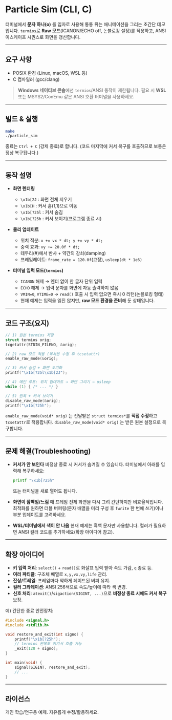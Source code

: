 # Particle Sim (CLI, C)

터미널에서 **문자 하나(o)** 를 입자로 사용해 통통 튀는 애니메이션을 그리는 초간단 데모입니다.
`termios`로 **Raw 모드**(ICANON/ECHO off, 논블로킹 설정)를 적용하고, ANSI 이스케이프 시퀀스로 화면을 갱신합니다.

---

## 요구 사항

* POSIX 환경 (Linux, macOS, WSL 등)
* C 컴파일러 (gcc/clang)

> **Windows 네이티브 콘솔**에선 `termios`/ANSI 동작이 제한됩니다. 필요 시 **WSL** 또는 MSYS2/ConEmu 같은 ANSI 호환 터미널을 사용하세요.

---

## 빌드 & 실행

```bash
make
./particle_sim
```

종료는 `Ctrl + C` (강제 종료)로 합니다.
(코드 마지막에 커서 복구를 호출하므로 보통은 정상 복구됩니다.)

---

## 동작 설명

* **화면 렌더링**

  * `\x1b[2J` : 화면 전체 지우기
  * `\x1b[H`  : 커서 홈(1,1)으로 이동
  * `\x1b[?25l` : 커서 숨김
  * `\x1b[?25h` : 커서 보이기(프로그램 종료 시)

* **물리 업데이트**

  * 위치 적분: `x += vx * dt; y += vy * dt;`
  * 중력 효과: `vy += 20.0f * dt;`
  * 테두리(#)에서 반사 + 약간의 감쇠(damping)
  * 프레임레이트: `frame_rate = 120.0f`(고정), `usleep(dt * 1e6)`

* **터미널 입력 모드(`termios`)**

  * `ICANON` 해제 → 엔터 없이 한 글자 단위 입력
  * `ECHO` 해제 → 입력 문자를 화면에 자동 출력하지 않음
  * `VMIN=0`, `VTIME=0` → `read()` 호출 시 입력 없으면 즉시 0 리턴(논블로킹 형태)
  * 현재 예제는 입력을 읽진 않지만, **raw 모드 환경을 준비**해 둔 상태입니다.

---

## 코드 구조(요지)

```c
// 1) 원본 termios 저장
struct termios orig;
tcgetattr(STDIN_FILENO, &orig);

// 2) raw 모드 적용 (복사본 수정 후 tcsetattr)
enable_raw_mode(&orig);

// 3) 커서 숨김 + 화면 초기화
printf("\x1b[?25l\x1b[2J");

// 4) 메인 루프: 위치 업데이트 → 화면 그리기 → usleep
while (1) { /* ... */ }

// 5) 원복 + 커서 보이기
disable_raw_mode(&orig);
printf("\x1b[?25h");
```

`enable_raw_mode(void* orig)` 는 전달받은 `struct termios*`를 **직접 수정**하고 `tcsetattr`로 적용합니다.
`disable_raw_mode(void* orig)` 는 받은 원본 설정으로 복구합니다.

---

## 문제 해결(Troubleshooting)

* **커서가 안 보인다**
  비정상 종료 시 커서가 숨겨질 수 있습니다. 터미널에서 아래를 입력해 복구하세요:

  ```bash
  printf "\x1b[?25h"
  ```

  또는 터미널을 새로 열어도 됩니다.

* **화면이 깜빡임/느림**
  매 프레임 전체 화면을 다시 그려 간단하지만 비효율적입니다.
  최적화를 원하면 더블 버퍼링(문자 배열을 미리 구성 후 `fwrite` 한 번에 쓰기)이나 부분 업데이트를 고려하세요.

* **WSL/터미널에서 색이 안 나옴**
  현재 예제는 흑백 문자만 사용합니다. 컬러가 필요하면 ANSI 컬러 코드를 추가하세요(확장 아이디어 참고).

---

## 확장 아이디어

* **키 입력 처리**: `select()` + `read()`로 화살표 입력 받아 속도 가감, `q` 종료 등.
* **여러 파티클**: 구조체 배열로 `x,y,vx,vy,life` 관리.
* **잔상/트레일**: 프레임마다 약하게 페이드된 버퍼 유지.
* **컬러 그라데이션**: ANSI 256색으로 속도/높이에 따라 색 변경.
* **신호 처리**: `atexit()`/`sigaction(SIGINT, ...)`으로 **비정상 종료 시에도 커서 복구** 보장.

예) 간단한 종료 안전장치:

```c
#include <signal.h>
#include <stdlib.h>

void restore_and_exit(int signo) {
    printf("\x1b[?25h");
    // termios 원복도 여기서 호출 가능
    _exit(128 + signo);
}

int main(void) {
    signal(SIGINT, restore_and_exit);
    // ...
}
```

---

## 라이선스

개인 학습/연구용 예제. 자유롭게 수정/활용하세요.
